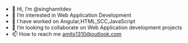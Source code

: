 - 👋 Hi, I’m @singhamitdev
- 👀 I’m interested in Web Application Development
- 🌱 I have worked on Angular,HTML,SCC,JavaScript
- 💞️ I’m looking to collaborate on Web Application development projects 
- 📫 How to reach me amits1310@outlook.com

<!---
singhamitdev/singhamitdev is a ✨ special ✨ repository because its `README.md` (this file) appears on your GitHub profile.
You can click the Preview link to take a look at your changes.
--->
